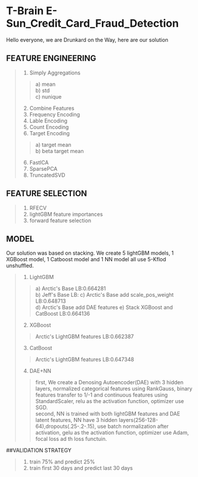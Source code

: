 # T-Brain E-Sun_Credit_Card_Fraud_Detection  
Hello everyone, we are Drunkard on the Way, here are our solution  

## FEATURE ENGINEERING  
>1. Simply Aggregations  
 >>a) mean  
 >>b) std  
 >>c) nunique  
>2. Combine Features
>2. Frequency Encoding  
>3. Lable Encoding  
>4. Count Encoding  
>5. Target Encoding  
 >>a) target mean  
 >>b) beta target mean  
>6. FastICA  
>7. SparsePCA  
>8. TruncatedSVD

## FEATURE SELECTION  
>1. RFECV  
>2. lightGBM feature importances  
>3. forward feature selection

## MODEL  
Our solution was based on stacking. We create 5 lightGBM models, 1 XGBoost model, 1 Catboost model and 1 NN model all use 5-Kflod unshuffled.  
>1. LightGBM  
  >>a) Arctic's Base                                   LB:0.664281  
  >>b) Jeff's Base                                     LB:
  >>c) Arctic's Base add scale_pos_weight              LB:0.648713  
  >>d) Arctic's Base add DAE features
  >>e) Stack XGBoost and CatBoost                      LB:0.664136  
>2. XGBoost  
  >>Arctic's LightGBM features                         LB:0.662387  
>3. CatBoost  
  >>Arctic's LightGBM features                         LB:0.647348  
>4. DAE+NN  
  >>first, We create a Denosing Autoencoder(DAE) with 3 hidden layers, normalized categorical features using RankGauss, binary features transfer to 1/-1 and continuous features using StandardScaler, relu as the activation function, optimizer use SGD.  
  >>second, NN is trained with both lightGBM features and DAE latent features, NN have 3 hidden layers(256-128-64),dropouts(.25-.2-.15), use batch normalization after activation, gelu as the activation function, optimizer use Adam, focal loss ad th loss functuin.  

##VALIDATION STRATEGY  
>1. train 75% and predict 25%  
>2. train first 30 days and predict last 30 days  
